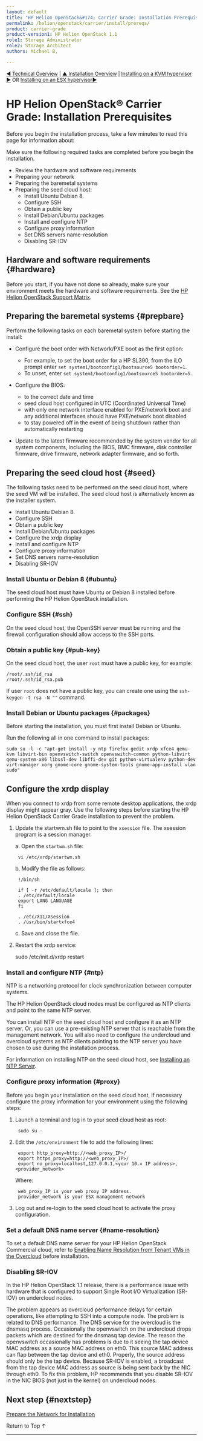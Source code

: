 ```yaml
---
layout: default
title: "HP Helion OpenStack&#174; Carrier Grade: Installation Prerequisites"
permalink: /helion/openstack/carrier/install/prereqs/
product: carrier-grade
product-version1: HP Helion OpenStack 1.1
role1: Storage Administrator
role2: Storage Architect
authors: Michael B, 

---
```

<!--UNDER REVISION-->


<script>

function PageRefresh {
onLoad="window.refresh"
}

PageRefresh();

</script>

<p style="font-size: small;"><a href="/helion/openstack/1.1/technical-overview/">&#9664; Technical Overview</a> | <a href="/helion/openstack/1.1/install/overview/">&#9650; Installation Overview</a> | <a href="/helion/openstack/1.1/install/kvm">Installing on a KVM hypervisor &#9654;</a> OR <a href="/helion/openstack/1.1/install/esx"> Installing on an ESX hypervisor&#9654;</a> </p> 


# HP Helion OpenStack&#174; Carrier Grade: Installation Prerequisites

Before you begin the installation process, take a few minutes to read this page for information about: 

Make sure the following required tasks are completed before you begin the installation.

- Review the hardware and software requirements
- Preparing your network
- Preparing the baremetal systems
- Preparing the seed cloud host:
	- Install Ubuntu Debian 8.
	- Configure SSH
	- Obtain a public key
	- Install Debian/Ubuntu packages
	- Install and configure NTP
	- Configure proxy information 
 	- Set DNS servers name-resolution
	- Disabling SR-IOV
	<!--
	- Download the installation packages
	- Create the JSON environment variables file
	- Create the baremetal.csv file
	- Integrating LDAP (Lightweight Directory Access Protocol) -->

## Hardware and software requirements {#hardware}

Before you start, if you have not done so already, make sure your environment meets the hardware and software requirements. See the [HP Helion OpenStack Support Matrix](/helion/openstack/1.1/support-matrix/).

<!-- hiding
## Preparing the network {#network_prepare}

Before installing HP Helion OpenStack, you are responsible for preparing the network for all installations. You must also prepare the network based on the type of hypervisor you are installing, KVM or ESX. 

The network is not installed or managed by the cloud. You must install and manage the network and make sure there is a route to the Management network as described in this section.

See the [Preparing the Network](/helion/openstack/1.1/install/prereqs/network/) page.
-->

## Preparing the baremetal systems {#prepbare}

Perform the following tasks on each baremetal system before starting the install:

- Configure the boot order with Network/PXE boot as the first option:
	- For example, to set the boot order for a HP SL390, from the iLO prompt enter `set system1/bootconfig1/bootsource5 bootorder=1`.
	- To unset, enter `set system1/bootconfig1/bootsource5 bootorder=5`.

- Configure the BIOS: 
	- to the correct date and time
	- seed cloud host configured in UTC (Coordinated Universal Time)
	- with only one network interface enabled for PXE/network boot and any additional interfaces should have PXE/network boot disabled
	- to stay powered off in the event of being shutdown rather than automatically restarting

- Update to the latest firmware recommended by the system vendor for all system components, including the BIOS, BMC firmware, disk controller firmware, drive firmware, network adapter firmware, and so forth.


## Preparing the seed cloud host {#seed}

The following tasks need to be performed on the seed cloud host, where the seed VM will be installed. The seed cloud host is alternatively known as the installer system.

- Install Ubuntu Debian 8.
- Configure SSH
- Obtain a public key
- Install Debian/Ubuntu packages
- Configure the xrdp display
- Install and configure NTP
- Configure proxy information 
- Set DNS servers name-resolution
- Disabling SR-IOV
	<!--
	- Download the installation packages
	- Create the JSON environment variables file
	- Create the baremetal.csv file
	- Integrating LDAP (Lightweight Directory Access Protocol) -->

### Install Ubuntu or Debian 8  {#ubuntu}

The seed cloud host must have Ubuntu or Debian 8 installed before performing the HP Helion OpenStack installation.

### Configure SSH {#ssh}

On the seed cloud host, the OpenSSH server must be running and the firewall configuration should allow access to the SSH ports.

### Obtain a public key {#pub-key}

On the seed cloud host, the user `root` must have a public key, for example:

	/root/.ssh/id_rsa
	/root/.ssh/id_rsa.pub

If user `root` does not have a public key, you can create one using the `ssh-keygen -t rsa -N ""` command.

### Install Debian or Ubuntu packages {#packages}

Before starting the installation, you must first install Debian or Ubuntu. 

Run the following all in one command to install packages:

	sudo su -l -c "apt-get install -y ntp firefox gedit xrdp xfce4 qemu-kvm libvirt-bin openvswitch-switch openvswitch-common python-libvirt qemu-system-x86 libssl-dev libffi-dev git python-virtualenv python-dev virt-manager xorg gnome-core gnome-system-tools gnome-app-install vlan sudo"

<!--
For more information about the Debian or Ubuntu packages that are required for the seed cloud host, see [Support Matrix](/helion/openstack/carrier/support-matrix/).
-->

## Configure the xrdp display

When you connect to xrdp from some remote desktop applications, the xrdp display might appear gray. Use the following steps before starting the HP Helion OpenStack Carrier Grade installation to prevent the problem.

1. Update the startwm.sh file to point to the `xsession` file. The xsession program is a session manager.

	a. Open the `startwm.sh` file:

		vi /etc/xrdp/startwm.sh

	b. Modify the file as follows:

		!/bin/sh

		if [ -r /etc/default/locale ]; then
		. /etc/default/locale
		export LANG LANGUAGE
		fi

		. /etc/X11/Xsession
		. /usr/bin/startxfce4

	c. Save and close the file.

2. Restart the xrdp service:

	sudo /etc/init.d/xrdp restart


### Install and configure NTP {#ntp}

NTP is a networking protocol for clock synchronization between computer systems. 

The HP Helion OpenStack cloud nodes must be configured as NTP clients and point to the same NTP server.

You can install NTP on the seed cloud host and configure it as an NTP server. Or, you can use a pre-existing NTP server that is reachable from the management network.  You will also need to configure the undercloud and overcloud systems as NTP clients pointing to the NTP server you have chosen to use during the installation process.

For information on installing NTP on the seed cloud host, see [Installing an NTP Server](/helion/openstack/carrier/install/ntp/).

### Configure proxy information {#proxy}

Before you begin your installation on the seed cloud host, if necessary configure the proxy information for your environment using the following steps:

1. Launch a terminal and log in to your seed cloud host as root:

		sudo su -

2. Edit the `/etc/environment` file to add the following lines:

		export http_proxy=http://<web_proxy_IP>/
		export https_proxy=http://<web_proxy_IP>/
		export no_proxy=localhost,127.0.0.1,<your 10.x IP address>,<provider_network>
	
	Where:

		web_proxy_IP is your web proxy IP address.
		provider_network is your ESX management network

3. Log out and re-login to the seed cloud host to activate the proxy configuration.

<!-- Hiding for alpha
### Download and unpack the installation package {#getinstall}

Before you begin, you must download the required HP Helion OpenStack installation package(s):


1. Register and then log in to download the required installation package(s) from [HP Helion OpenStack product installation](https://helion.hpwsportal.com/#/Product/%7B%22productId%22%3A%221247%22%7D/Show).

	* **For KVM installs**

		<table style="text-align:left; vertical-align:top; width:650px;">
	
		<tr style="background-color: lightgrey; color: black;">
		<td><b> Installation package </b></td><td><b>File name</b></td></tr>

		<tr>
		<td>HP Helion OpenStack</td><td>HP_Helion_OpenStack_1.1.tgz</td></tr>
		</table>

	* **For ESX installs**

		<table style="text-align: left; vertical-align: top; width:650px;">
	<tr style="background-color: lightgrey; color: black;">
	<td><b> Installation package </b></td><td><b>File name</b></td>
	<tr>
 	<td>HP Helion OpenStack</td><td>HP_Helion_OpenStack_1.1.tgz</td></tr>
	<tr>
	<td>HP Helion OpenStack vCenter Proxy Appliance</td>
	<td>overcloud_vcenter_compute_proxy_1.1.ova</td></tr>
 	<td>HP Helion OpenStack VCN Agent Appliance</td>
	<td>ovsvapp_1.1.tgz</td></tr>
	</table>

2. Log in to your seed cloud host as root:

        sudo su -

3. Copy the installation package to the seed cloud host.

4.  Extract the HP Helion OpenStack installation package to the `root` directory:

		tar zxvf /root/HP_Helion_OpenStack_1.1.tgz

	This creates and populates a `tripleo/` directory within the `root' directory.

-->
<!--
### Editing the JSON Environment Variables File for Installation #### {#envars}

To make the HP Helion OpenStack installation process easier, you can enter all of the environment variables required by the installer into a JSON file that will be executed automatically. A JSON file is included in the installation package that you can modify with your environment variables.

For information, see [Editing the JSON Environment Variables File for Installation](/helion/openstack/1.1/install/envars/).
-->
<!--
### Prepare baremetal.csv file ### {#csv}

Before installing, ensure you have created the `baremetal.csv` file that is required for installation.

The `baremetal.csv` file informs the installer of the size of each server that each node will be installed into. In this file you can also specify the role (or node type) for each server so you use the right hardware for different tasks such as storage or compute.  


For more information, see [Creating the baremetal.csv file](/helion/openstack/1.1/install/csv/).
-->

### Set a default DNS name server {#name-resolution}

To set a default DNS name server for your HP Helion OpenStack Commercial cloud, refer to [Enabling Name Resolution from Tenant VMs in the Overcloud](/helion/openstack/carrier/name-resolution/) before installation.

<!--
### Integrating LDAP (Lightweight Directory Access Protocol) {#ldap}
	
**OPTIONAL** The HP Helion OpenStack Identity service can use Lightweight Directory Access Protocol (LDAP) to integrate your organization's existing directory service and user account management processes. LDAP intergration must be performed during the HP Helion OpenStack installation process.

For information on integrating LDAP, see [HP Helion OpenStack&#174;: Integrating LDAP](/helion/openstack/1.1/services/identity/integrate-ldap/).
-->

### Disabling SR-IOV ###
In the HP Helion OpenStack 1.1 release, there is a performance issue with hardware that is configured to support Single Root I/O Virtualization (SR-IOV) on undercloud nodes.

The problem appears as overcloud performance delays for certain operations, like attempting to SSH into a compute node. The problem is related to DNS performance. The DNS service for the overcloud is the dnsmasq process. Occasionally the openvswitch on the undercloud drops packets which are destined for the dnsmasq tap device. The reason the openvswitch occasionally has problems is due to it seeing the tap device MAC address as a source MAC address on eth0. This source MAC address can flap between the tap device and eth0. Properly, the source address should only be the tap device. Because SR-IOV is enabled, a broadcast from the tap device MAC address as source is being sent back by the NIC through eth0. To fix this problem, HP recommends that you disable SR-IOV in the NIC BIOS (not just in the kernel) on undercloud nodes.


## Next step {#nextstep}

[Prepare the Network for Installation](/helion/openstack/carrier/install/network/)

<!--
* [Installing and configuring on a KVM hypervisor](/helion/openstack/1.1/install/kvm)
* [Installing and configuring on an ESX hypervisor](/helion/openstack/1.1/install/esx/)
-->

<a href="#top" style="padding:14px 0px 14px 0px; text-decoration: none;"> Return to Top &#8593; </a>

---
